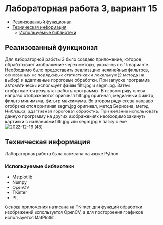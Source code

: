 # Лабораторная работа 3, вариант 15

- [Реализованный функционал](#реализованный-функционал)
- [Техническая информация](#техническая-информация)
  - [Используемые библиотеки](#используемые-библиотеки)

## Реализованный функционал 
Для лабораторной работы 3 было создано приложение, которое обрабатывает изображение через методы, указанных в 15 варианте. Необходимо было предоставить реализацию нелинейных фильтров, основанных на порядковых статистиках и локальную(2 метода на выбор) и адаптивные пороговые обработки.
При запуске программа автоматически использует файлы filtr.jpg и segm.jpg.
Затем отображается результат работы программы.
В первом ряду слева направо отображаются оригинал filtr.jpg оригинал, медианный фильтр, фильтр минимума, фильтр максимума. 
Во втором ряду слева направо отображаются оригинал segm.jpg оригинал, метод Бернсена, метод Ниблацка, адаптивная пороговая обработка.
При желании использовать данную программу на других изображениях необходимо закинуть картинки с названиями filtr.jpg или segm.jpg 
в папку с exe.
![2022-12-16 (48)](https://user-images.githubusercontent.com/96499616/208186489-859fbd12-f51c-497f-92e4-d4dfcf01d1eb.png)
## Техническая информация
Лабораторная работа была написана на языке Python. 
### Используемые библиотеки
- Matplotlib
- Numpy
- OpenCV
- TKinter
- PIL

Основа приложения написана на TKinter, для функций обработки изображений используется OpenCV, а для постороения
графиков используется MatPlotlib.

